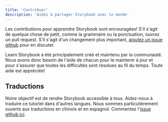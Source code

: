 ```yaml
---
title: 'Contribuer'
description: 'Aidez à partager Storybook avec le monde'
---
```


Les contributions pour apprendre Storybook sont encouragées! S'il s'agit de quelque chose de petit, comme la grammaire ou la ponctuation, ouvrez un pull request. S'il s'agit d'un changement plus important, [ajoutez un issue github](https://github.com/chromaui/learnstorybook.com/issues) pour en discuter.

Learn Storybook a été principalement créé et maintenu par la communauté. Nous avons donc besoin de l'aide de chacun pour le maintenir à jour et pour s'assurer que toutes les difficultés sont résolues au fil du temps. Toute aide est appréciée!

## Traductions

Notre objectif est de rendre Storybook accessible à tous. Aidez-nous à traduire ce tutoriel dans d'autres langues. Nous sommes particulièrement ouverts aux traductions en chinois et en espagnol. Commentez l'[issue github ici](https://github.com/chromaui/learnstorybook.com/issues/3).
